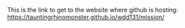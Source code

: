 This is the link to get to the website where github is hosting:
https://tauntingrhinomonster.github.io/wdd131/mission/
